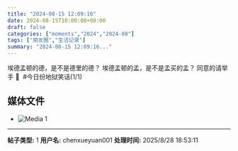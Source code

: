 ```yaml
---
title: "2024-08-15 12:09:16"
date: 2024-08-15T10:00:00+08:00
draft: false
categories: ["moments","2024","2024-08"]
tags: ["朋友圈","生活记录"]
summary: "2024-08-15 12:09:16..."
---
```


埃德孟顿的德，是不是德里的德？
​埃德孟顿的孟，是不是孟买的孟？
​
​同意的请举手 🙋
​
​#今日份地狱笑话(1/1)

## 媒体文件

- ![Media 1](/Moments/photos/2024-08-15/202408151209160.jpg)

---

**帖子类型:** 1
**用户名:** chenxueyuan001
**处理时间:** 2025/8/28 18:53:11